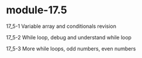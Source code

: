 # module-17.5

17_5-1 Variable array and conditionals revision

17_5-2 While loop, debug and understand while loop

17_5-3 More while loops, odd numbers, even numbers

